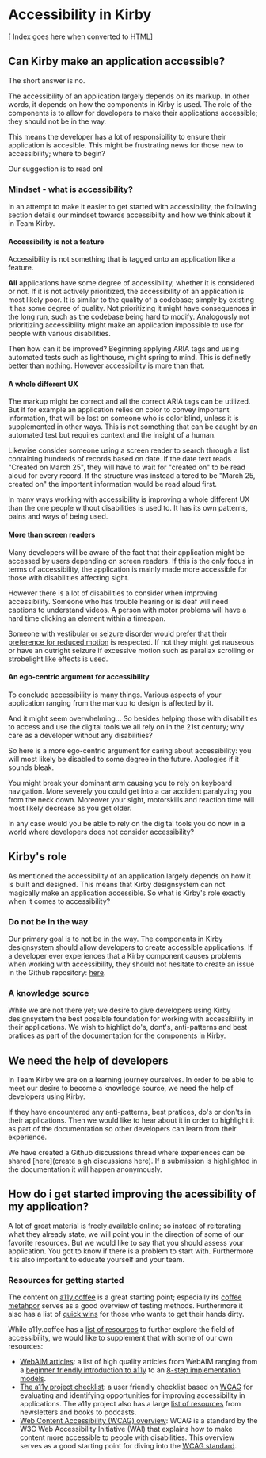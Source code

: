 # Accessibility in Kirby

[ Index goes here when converted to HTML]

## Can Kirby make an application accessible?

The short answer is no.

The accessibility of an application largely depends on its markup. In other words, it depends on how the components in Kirby is used. The role of the components is to allow for developers to make their applications accessible; they should not be in the way.

This means the developer has a lot of responsibility to ensure their application is accesible. This might be frustrating news for those new to accessibility; where to begin?

Our suggestion is to read on!

### Mindset - what is accessibility?

In an attempt to make it easier to get started with accessibility, the following section details our mindset towards accessibilty and how we think about it in Team Kirby.

#### Accessibility is not a feature

Accessibility is not something that is tagged onto an application like a feature.

**All** applications have some degree of accessibility, whether it is considered or not. If it is not actively prioritized, the accessibility of an application is most likely poor. It is similar to the quality of a codebase; simply by existing it has some degree of quality. Not prioritizing it might have consequences in the long run, such as the codebase being hard to modify. Analogously not prioritizing accessibility might make an application impossible to use for people with various disabilities.

Then how can it be improved? Beginning applying ARIA tags and using automated tests such as lighthouse, might spring to mind. This is definetly better than nothing. However accessibility is more than that.

#### A whole different UX

The markup might be correct and all the correct ARIA tags can be utilized. But if for example an application relies on color to convey important information, that will be lost on someone who is color blind, unless it is supplemented in other ways. This is not something that can be caught by an automated test but requires context and the insight of a human.

Likewise consider someone using a screen reader to search through a list containing hundreds of records based on date. If the date text reads "Created on March 25", they will have to wait for "created on" to be read aloud for every record. If the structure was instead altered to be "March 25, created on" the important information would be read aloud first.

In many ways working with accessibility is improving a whole different UX than the one people without disabilities is used to. It has its own patterns, pains and ways of being used.

#### More than screen readers

Many developers will be aware of the fact that their application might be accessed by users depending on screen readers. If this is the only focus in terms of accessibility, the application is mainly made more accessible for those with disabilities affecting sight.

However there is a lot of disabilities to consider when improving accessibility. Someone who has trouble hearing or is deaf will need captions to understand videos. A person with motor problems will have a hard time clicking an element within a timespan.

Someone with [vestibular or seizure](https://webaim.org/articles/seizure/) disorder would prefer that their [preference for reduced motion](https://web.dev/prefers-reduced-motion/) is respected. If not they might get nauseous or have an outright seizure if excessive motion such as parallax scrolling or strobelight like effects is used.

#### An ego-centric argument for accessibility

To conclude accessibility is many things. Various aspects of your application ranging from the markup to design is affected by it.

And it might seem overwhelming... So besides helping those with disabilities to access and use the digital tools we all rely on in the 21st century; why care as a developer without any disabilities?

So here is a more ego-centric argument for caring about accessibility: you will most likely be disabled to some degree in the future. Apologies if it sounds bleak.

You might break your dominant arm causing you to rely on keyboard navigation. More severely you could get into a car accident paralyzing you from the neck down. Moreover your sight, motorskills and reaction time will most likely decrease as you get older.

In any case would you be able to rely on the digital tools you do now in a world where developers does not consider accessibility?

## Kirby's role

As mentioned the accessibility of an application largely depends on how it is built and designed. This means that Kirby designsystem can not magically make an application accessible. So what is Kirby's role exactly when it comes to accessibility?

### Do not be in the way

Our primary goal is to not be in the way. The components in Kirby designsystem should allow developers to create accessible applications. If a developer ever experiences that a Kirby component causes problems when working with accessibility, they should not hesitate to create an issue in the Github repository: [here](https://github.com/kirbydesign/designsystem/issues/new/choose).

### A knowledge source

While we are not there yet; we desire to give developers using Kirby designsystem the best possible foundation for working with accessibility in their applications. We wish to highligt do's, dont's, anti-patterns and best pratices as part of the documentation for the components in Kirby.

## We need the help of developers

In Team Kirby we are on a learning journey ourselves. In order to be able to meet our desire to become a knowledge source, we need the help of developers using Kirby.

If they have encountered any anti-patterns, best pratices, do's or don'ts in their applications. Then we would like to hear about it in order to highlight it as part of the documentation so other developers can learn from their experience.

We have created a Github discussions thread where experiences can be shared [here](create a gh discussions here). If a submission is highlighted in the documentation it will happen anonymously.

## How do i get started improving the acessibility of my application?

A lot of great material is freely available online; so instead of reiterating what they already state, we will point you in the direction of some of our favorite resources. But we would like to say that you should assess your application. You got to know if there is a problem to start with. Furthermore it is also important to educate yourself and your team.

### Resources for getting started

The content on [a11y.coffee](https://a11y.coffee) is a great starting point; especially its [coffee metahpor](https://a11y.coffee/a11y-testing-making-coffee/) serves as a good overview of testing methods. Furthermore it also has a list of [quick wins](https://a11y.coffee/quick-wins/) for those who wants to get their hands dirty.

While a11y.coffee has a [list of resources](https://a11y.coffee/dig-in/) to further explore the field of accessibility, we would like to supplement that with some of our own resources:

- [WebAIM articles](https://webaim.org/articles/): a list of high quality articles from WebAIM ranging from a [beginner friendly introduction to a11y](https://webaim.org/intro/) to an [8-step implementation models](https://webaim.org/articles/implementation/).
- [The a11y project checklist](https://www.a11yproject.com/checklist/): a user friendly checklist based on [WCAG](https://www.w3.org/WAI/standards-guidelines/wcag/) for evaluating and identifying opportunities for improving accessibility in applications. The a11y project also has a large [list of resources](https://www.a11yproject.com/resources/) from newsletters and books to podcasts.
- [Web Content Accessibility (WCAG) overview](https://www.w3.org/WAI/standards-guidelines/wcag/): WCAG is a standard by the W3C Web Accessibility Initiative (WAI) that explains how to make content more accessible to people with disabilities. This overview serves as a good starting point for diving into the [WCAG standard](https://www.w3.org/TR/WCAG21/).
